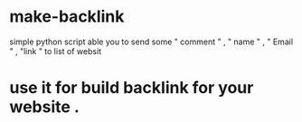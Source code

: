# make-backlink
simple python script able you to send some " comment " , " name " , " Email " , "link " to list of websit

# use it for build backlink for your website .
